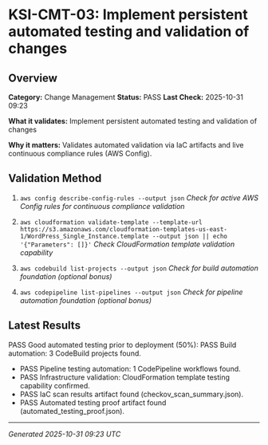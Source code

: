 # KSI-CMT-03: Implement persistent automated testing and validation of changes

## Overview

**Category:** Change Management
**Status:** PASS
**Last Check:** 2025-10-31 09:23

**What it validates:** Implement persistent automated testing and validation of changes

**Why it matters:** Validates automated validation via IaC artifacts and live continuous compliance rules (AWS Config).

## Validation Method

1. `aws config describe-config-rules --output json`
   *Check for active AWS Config rules for continuous compliance validation*

2. `aws cloudformation validate-template --template-url https://s3.amazonaws.com/cloudformation-templates-us-east-1/WordPress_Single_Instance.template --output json || echo '{"Parameters": []}'`
   *Check CloudFormation template validation capability*

3. `aws codebuild list-projects --output json`
   *Check for build automation foundation (optional bonus)*

4. `aws codepipeline list-pipelines --output json`
   *Check for pipeline automation foundation (optional bonus)*

## Latest Results

PASS Good automated testing prior to deployment (50%): PASS Build automation: 3 CodeBuild projects found.
- PASS Pipeline testing automation: 1 CodePipeline workflows found.
- PASS Infrastructure validation: CloudFormation template testing capability confirmed.
- PASS IaC scan results artifact found (checkov_scan_summary.json).
- PASS Automated testing proof artifact found (automated_testing_proof.json).

---
*Generated 2025-10-31 09:23 UTC*